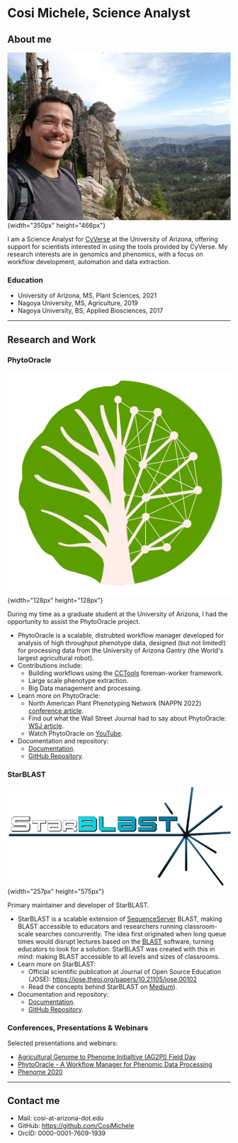 # Cosi Michele, Science Analyst

## About me

![MC](./assets/MC_2020.jpg){width="350px" height="466px"}

I am a Science Analyst for [CyVerse](https://www.cyverse.org/) at the University of Arizona, offering support for scientists interested in using the tools provided by CyVerse. My research interests are in genomics and phenomics, with a focus on workflow development, automation and data extraction.

### Education

- University of Arizona, MS, Plant Sciences, 2021
- Nagoya University, MS, Agriculture, 2019
- Nagoya University, BS, Applied Biosciences, 2017

------------------------------------------------------------------------

## Research and Work

### PhytoOracle 

![PO](./assets/PhytoOracle_logo.png){width="128px" height="128px"}

During my time as a graduate student at the University of Arizona, I had the opportunity to assist the PhytoOracle project.

- PhytoOracle is a scalable, distrubted workflow manager developed for analysis of high throughput phenotype data, designed (but not limited!) for processing data from the University of Arizona Gantry (the World's largest agricultural robot). 
- Contributions include: 
    - Building workflows using the [CCTools](https://ccl.cse.nd.edu/software/downloadfiles.php) foreman-worker framework.
    - Large scale phenotype extraction.
    - Big Data management and processing.
- Learn more on PhytoOracle:
    - North American Plant Phenotyping Network (NAPPN 2022) [conference article](https://www.essoar.org/doi/10.1002/essoar.10508789.1). 
    - Find out what the Wall Street Journal had to say about PhytoOracle: [WSJ article](https://www.wsj.com/articles/how-a-30-ton-robot-could-help-crops-withstand-climate-change-11597237276).
    - Watch PhytoOracle on [YouTube](https://www.youtube.com/watch?v=da2gKRdMeXY).
- Documentation and repository:
    - [Documentation](https://phytooracle.readthedocs.io/en/latest/).
    - [GitHub Repository](https://github.com/phytooracle).

### StarBLAST 

![SB](./assets/Starblast_logo.png){width="257px" height="575px"}

Primary maintainer and developer of StarBLAST.

- StarBLAST is a scalable extension of [SequenceServer](http://sequenceserver.com/) BLAST, making BLAST accessible to educators and researchers running classroom-scale searches concurrently. The idea first originated when long queue times would disrupt lectures based on the [BLAST](https://blast.ncbi.nlm.nih.gov/Blast.cgi) software, turning educators to look for a solution. StarBLAST was created with this in mind: making BLAST accessible to all levels and sizes of classrooms.
- Learn more on StarBLAST:
    - Official scientific publication at Journal of Open Source Education (JOSE): https://jose.theoj.org/papers/10.21105/jose.00102
    - Read the concepts behind StarBLAST on [Medium](https://medium.com/@samanthalrobbins/starblast-cafd04f7916a)).
- Documentation and repository:
    - [Documentation](https://starblast.readthedocs.io/en/latest/).
    - [GitHub Repository](https://github.com/LyonsLab/StarBLAST).

### Conferences, Presentations & Webinars

Selected presentations and webinars:

-  [Agricultural Genome to Phenome Initialtive (AG2PI) Field Day](https://www.ag2pi.org/workshops-and-activities/field-day-2020-12-16/)
- [PhytoOracle - A Workflow Manager for Phenomic Data Processing](https://www.youtube.com/watch?v=N-p5tkGgE0U)
- [Phenome 2020](https://www.eventscribe.com/2020/Phenome2020/fsPopup.asp?efp=RExEU1NPU04xMTI4Nw&PresentationID=700576&rnd=0.9765419&mode=presinfo)

------------------------------------------------------------------------

## Contact me

- Mail: cosi-at-arizona-dot.edu
- GitHub: https://github.com/CosiMichele
- OrcID: 0000-0001-7609-1939